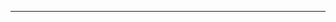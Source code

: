 <!--
CO_OP_TRANSLATOR_METADATA:
{
  "original_hash": "661bbc8e2592ebbb96aa84b1462f5755",
  "translation_date": "2025-08-28T19:56:02+00:00",
  "source_file": "03-CoreGenerativeAITechniques/README.md",
  "language_code": "th"
}
-->


---

